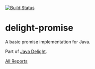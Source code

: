 [![Build Status](https://travis-ci.org/javadelight/delight-promise.svg)](https://travis-ci.org/javadelight/delight-promise)

# delight-promise

A basic promise implementation for Java.

Part of [Java Delight](https://github.com/javadelight/delight-main#java-delight-suite).

[All Reports](http://modules.appjangle.com/delight-promise/latest/project-reports.html)
